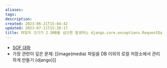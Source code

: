 ```yaml
---
aliases: 
tags: 
description:
created: 2023-06-21T15:04:42
updated: 2023-07-11T15:20:17
title: 파일의 크기가 2.5MB를 넘으면 발생하는 django.core.exceptions.RequestDataTooBig  Request body exceeded settings.DATA_UPLOAD_MAX_MEMORY_SIZE {django}
---
```

- [SOF 대화](https://stackoverflow.com/questions/41408359/requestdatatoobig-request-body-exceeded-settings-data-upload-max-memory-size)
- 가장 관련이 깊은 문제: [[image(media) 파일을 DB 이외의 로컬 저장소에서 관리하게 만들기 {django}]]